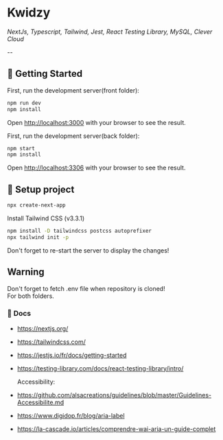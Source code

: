 # **Kwidzy**

_NextJs, Typescript, Tailwind, Jest, React Testing Library, MySQL, Clever Cloud_

--

## 👶 **Getting Started**

First, run the development server(front folder):

```bash
npm run dev
npm install
```

Open [http://localhost:3000](http://localhost:3000) with your browser to see the result.

First, run the development server(back folder):

```bash
npm start
npm install
```

Open [http://localhost:3306](http://localhost:3306) with your browser to see the result.

## 🔧 **Setup project**

```bash
npx create-next-app
```

Install Tailwind CSS (v3.3.1)

```bash
npm install -D tailwindcss postcss autoprefixer
npx tailwind init -p
```

Don't forget to re-start the server to display the changes!

## **Warning**

Don't forget to fetch .env file when repository is cloned!  
For both folders.

### 📝 **Docs**

- https://nextjs.org/
- https://tailwindcss.com/
- https://jestjs.io/fr/docs/getting-started
- https://testing-library.com/docs/react-testing-library/intro/

  Accessibility:

- https://github.com/alsacreations/guidelines/blob/master/Guidelines-Accessibilite.md
- https://www.digidop.fr/blog/aria-label
- https://la-cascade.io/articles/comprendre-wai-aria-un-guide-complet
